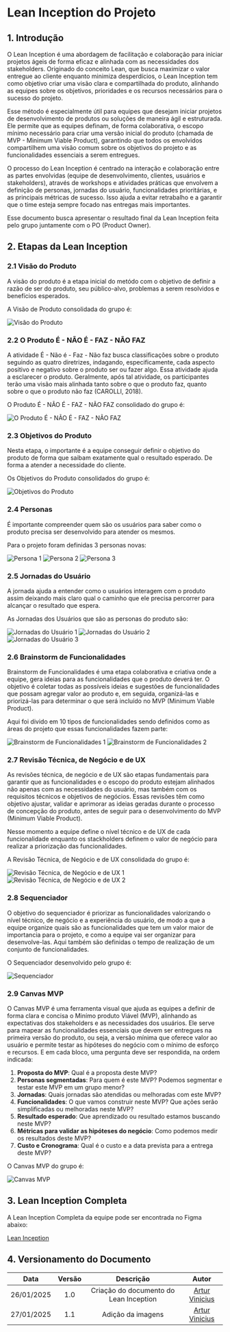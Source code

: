 # Lean Inception do Projeto

## 1. Introdução

O Lean Inception é uma abordagem de facilitação e colaboração para iniciar projetos ágeis de forma eficaz e alinhada com as necessidades dos stakeholders. Originado do conceito Lean, que busca maximizar o valor entregue ao cliente enquanto minimiza desperdícios, o Lean Inception tem como objetivo criar uma visão clara e compartilhada do produto, alinhando as equipes sobre os objetivos, prioridades e os recursos necessários para o sucesso do projeto.

Esse método é especialmente útil para equipes que desejam iniciar projetos de desenvolvimento de produtos ou soluções de maneira ágil e estruturada. Ele permite que as equipes definam, de forma colaborativa, o escopo mínimo necessário para criar uma versão inicial do produto (chamada de MVP - Minimum Viable Product), garantindo que todos os envolvidos compartilhem uma visão comum sobre os objetivos do projeto e as funcionalidades essenciais a serem entregues.

O processo do Lean Inception é centrado na interação e colaboração entre as partes envolvidas (equipe de desenvolvimento, clientes, usuários e stakeholders), através de workshops e atividades práticas que envolvem a definição de personas, jornadas do usuário, funcionalidades prioritárias, e as principais métricas de sucesso. Isso ajuda a evitar retrabalho e a garantir que o time esteja sempre focado nas entregas mais importantes.

Esse documento busca apresentar o resultado final da Lean Inception feita pelo grupo juntamente com o PO (Product Owner).

## 2. Etapas da Lean Inception

### 2.1 Visão do Produto

A visão do produto é a etapa inicial do metódo com o objetivo de definir a razão de ser do produto, seu público-alvo, problemas a serem resolvidos e benefícios esperados.

A Visão de Produto consolidada do grupo é:

![Visão do Produto](../assets/Visao_Produto.png)

### 2.2 O Produto É - NÃO É - FAZ - NÃO FAZ

A atividade É - Não é - Faz - Não faz busca classificações sobre o produto seguindo as quatro diretrizes, indagando, especificamente, cada aspecto positivo e negativo sobre o produto ser ou fazer algo. Essa atividade ajuda a esclarecer o produto. Geralmente, após tal atividade, os participantes terão uma visão mais alinhada tanto sobre o que o produto faz, quanto sobre o que o produto não faz (CAROLLI, 2018).

O Produto É - NÃO É - FAZ - NÃO FAZ consolidado do grupo é:

![O Produto É - NÃO É - FAZ - NÃO FAZ](../assets/E_naoE_Faz_naoFaz.png)

### 2.3 Objetivos do Produto

Nesta etapa, o importante é a equipe conseguir definir o objetivo do produto de forma que saibam exatamente qual o resultado esperado. De forma a atender a necessidade do cliente.

Os Objetivos do Produto consolidados do grupo é:

![Objetivos do Produto](../assets/Objetivos_Negocio.png)

### 2.4 Personas

É importante compreender quem são os usuários para saber como o produto precisa ser desenvolvido para atender os mesmos.

Para o projeto foram definidas 3 personas novas:

![Persona 1](../assets/Persona1.png)
![Persona 2](../assets/Persona2.png)
![Persona 3](../assets/Persona3.png)


### 2.5 Jornadas do Usuário

A jornada ajuda a entender como o usuários interagem com o produto assim deixando mais claro qual o caminho que ele precisa percorrer para alcançar o resultado que espera.

As Jornadas dos Usuários que são as personas do produto são:

![Jornadas do Usuário 1](../assets/Jornada1.png)
![Jornadas do Usuário 2](../assets/Jornada2.png)
![Jornadas do Usuário 3](../assets/Jornada3.png)

### 2.6 Brainstorm de Funcionalidades

Brainstorm de Funcionalidades é uma etapa colaborativa e criativa onde a equipe, gera ideias para as funcionalidades que o produto deverá ter. O objetivo é coletar todas as possíveis ideias e sugestões de funcionalidades que possam agregar valor ao produto e, em seguida, organizá-las e priorizá-las para determinar o que será incluído no MVP (Minimum Viable Product).

Aqui foi divido em 10 tipos de funcionalidades sendo definidos como as áreas do projeto que essas funcionalidades fazem parte:

![Brainstorm de Funcionalidades 1](../assets/Funcionalidades1.png)
![Brainstorm de Funcionalidades 2](../assets/Funcionalidades2.png)

### 2.7 Revisão Técnica, de Negócio e de UX

As revisões técnica, de negócio e de UX são etapas fundamentais para garantir que as funcionalidades e o escopo do produto estejam alinhados não apenas com as necessidades do usuário, mas também com os requisitos técnicos e objetivos de negócios. Essas revisões têm como objetivo ajustar, validar e aprimorar as ideias geradas durante o processo de concepção do produto, antes de seguir para o desenvolvimento do MVP (Minimum Viable Product).

Nesse momento a equipe define o  nível técnico e de UX de cada funcionalidade enquanto os stackholders definem o valor de negócio para realizar a priorização das funcionalidades.

A Revisão Técnica, de Negócio e de UX consolidada do grupo é:

![Revisão Técnica, de Negócio e de UX 1](../assets/Revisao_tecnica_Negocio_UX1.png)
![Revisão Técnica, de Negócio e de UX 2](../assets/Revisao_tecnica_Negocio_UX2.png)

### 2.8 Sequenciador

O objetivo do sequenciador é priorizar as funcionalidades valorizando o nível técnico, de negócio e a experiência do usuário, de modo a que a equipe organize quais são as funcionalidades que tem um valor maior de importancia para o projeto, e como a equipe vai ser organizar para desenvolve-las. Aqui também são definidas o tempo de realização de um conjunto de funcionalidades.

O Sequenciador desenvolvido pelo grupo é:

![Sequenciador](../assets/Sequenciador.png)

### 2.9 Canvas MVP

O Canvas MVP é uma ferramenta visual que ajuda as equipes a definir de forma clara e concisa o Minímo produto Viável (MVP), alinhando as expectativas dos stakeholders e as necessidades dos usuários. Ele serve para mapear as funcionalidades essenciais que devem ser entregues na primeira versão do produto, ou seja, a versão mínima que oferece valor ao usuário e permite testar as hipóteses do negócio com o mínimo de esforço e recursos. E em cada bloco, uma pergunta deve ser respondida, na ordem indicada:

1. **Proposta do MVP**: Qual é a proposta deste MVP?
2. **Personas segmentadas**: Para quem é este MVP? Podemos segmentar e testar este MVP em um grupo menor?
3. **Jornadas**: Quais jornadas são atendidas ou melhoradas com este MVP?
4. **Funcionalidades**: O que vamos construir neste MVP? Que ações serão simplificadas ou melhoradas neste MVP?
5. **Resultado esperado**: Que aprendizado ou resultado estamos buscando neste MVP?
6. **Métricas para validar as hipóteses do negócio**: Como podemos medir os resultados deste MVP?
7. **Custo e Cronograma**: Qual é o custo e a data prevista para a entrega deste MVP?

O Canvas MVP do grupo é:

![Canvas MVP](../assets/CanvasMVP.png)

## 3. Lean Inception Completa

A Lean Inception Completa da equipe pode ser encontrada no Figma abaixo:

[Lean Inception](https://www.figma.com/board/xFsYdRVahMXHEtVPUIXqWf/Vis%C3%A3o-do-Produto-2024.2?node-id=104-1311&t=JcO0jbUY1rgPiSsI-0)

## 4. Versionamento do Documento

| Data | Versão | Descrição | Autor |
| :-----: | :-------------: | :---------------: | :-: |
| 26/01/2025 | 1.0 | Criação do documento do Lean Inception | [Artur Vinicius](https://github.com/ArturVinicius) |
| 27/01/2025 | 1.1 | Adição da imagens | [Artur Vinicius](https://github.com/ArturVinicius) |